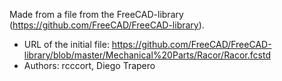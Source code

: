Made from a file from the FreeCAD-library (https://github.com/FreeCAD/FreeCAD-library).

* URL of the initial file: https://github.com/FreeCAD/FreeCAD-library/blob/master/Mechanical%20Parts/Racor/Racor.fcstd
* Authors: rcccort, Diego Trapero